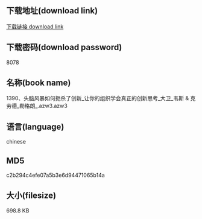 ## 下载地址(download link)
[下载链接 download link](https://voluble-croquembouche-d321dc.netlify.app/?s=1390%E3%80%81%E5%A4%B4%E8%84%91%E9%A3%8E%E6%9A%B4%E5%A6%82%E4%BD%95%E6%89%BC%E6%9D%80%E4%BA%86%E5%88%9B%E6%96%B0_%E8%AE%A9%E4%BD%A0%E7%9A%84%E7%BB%84%E7%BB%87%E5%AD%A6%E4%BC%9A%E7%9C%9F%E6%AD%A3%E7%9A%84%E5%88%9B%E6%96%B0%E6%80%9D%E8%80%83_%E5%A4%A7%E5%8D%AB_%E9%9F%A6%E6%96%AF+%26+%E5%85%8B%E5%8A%B3%E5%BE%B7_%E5%8B%92%E6%A0%BC%E6%9C%97_.azw3)

## 下载密码(download password)
8078

## 名称(book name)
1390、头脑风暴如何扼杀了创新_让你的组织学会真正的创新思考_大卫_韦斯 & 克劳德_勒格朗_.azw3.azw3

## 语言(language)
chinese

## MD5
c2b294c4efe07a5b3e6d94471065b14a

## 大小(filesize)
698.8 KB
